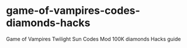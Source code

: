 # game-of-vampires-codes-diamonds-hacks
Game of Vampires Twilight Sun Codes Mod 100K diamonds Hacks guide
